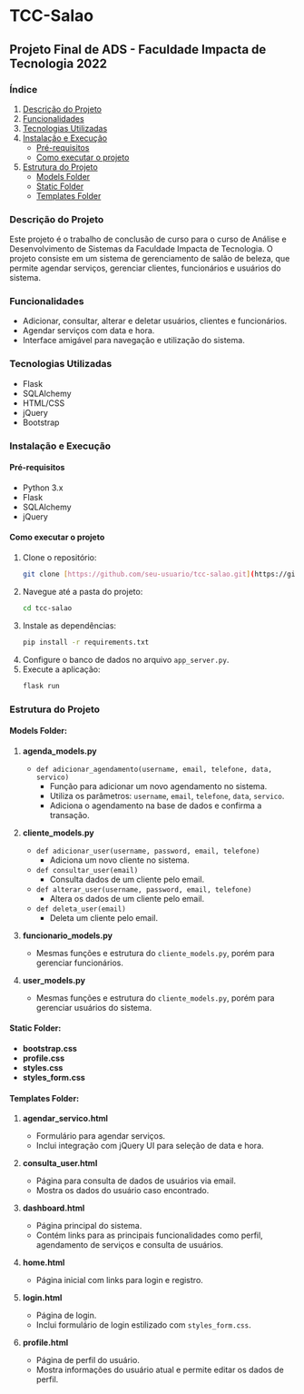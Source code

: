# TCC-Salao

## Projeto Final de ADS - Faculdade Impacta de Tecnologia 2022

### Índice
1. [Descrição do Projeto](#descrição-do-projeto)
2. [Funcionalidades](#funcionalidades)
3. [Tecnologias Utilizadas](#tecnologias-utilizadas)
4. [Instalação e Execução](#instalação-e-execução)
    - [Pré-requisitos](#pré-requisitos)
    - [Como executar o projeto](#como-executar-o-projeto)
5. [Estrutura do Projeto](#estrutura-do-projeto)
    - [Models Folder](#models-folder)
    - [Static Folder](#static-folder)
    - [Templates Folder](#templates-folder)

### Descrição do Projeto
Este projeto é o trabalho de conclusão de curso para o curso de Análise e Desenvolvimento de Sistemas da Faculdade Impacta de Tecnologia. O projeto consiste em um sistema de gerenciamento de salão de beleza, que permite agendar serviços, gerenciar clientes, funcionários e usuários do sistema.

### Funcionalidades
- Adicionar, consultar, alterar e deletar usuários, clientes e funcionários.
- Agendar serviços com data e hora.
- Interface amigável para navegação e utilização do sistema.

### Tecnologias Utilizadas
- Flask
- SQLAlchemy
- HTML/CSS
- jQuery
- Bootstrap

### Instalação e Execução

#### Pré-requisitos
- Python 3.x
- Flask
- SQLAlchemy
- jQuery

#### Como executar o projeto
1. Clone o repositório:
    ```bash
    git clone [https://github.com/seu-usuario/tcc-salao.git](https://github.com/noudas/TCC-Salao.git)
    ```
2. Navegue até a pasta do projeto:
    ```bash
    cd tcc-salao
    ```
3. Instale as dependências:
    ```bash
    pip install -r requirements.txt
    ```
4. Configure o banco de dados no arquivo `app_server.py`.
5. Execute a aplicação:
    ```bash
    flask run
    ```

### Estrutura do Projeto

#### Models Folder:
1. **agenda_models.py**
    - `def adicionar_agendamento(username, email, telefone, data, servico)`
        - Função para adicionar um novo agendamento no sistema.
        - Utiliza os parâmetros: `username`, `email`, `telefone`, `data`, `servico`.
        - Adiciona o agendamento na base de dados e confirma a transação.

2. **cliente_models.py**
    - `def adicionar_user(username, password, email, telefone)`
        - Adiciona um novo cliente no sistema.
    - `def consultar_user(email)`
        - Consulta dados de um cliente pelo email.
    - `def alterar_user(username, password, email, telefone)`
        - Altera os dados de um cliente pelo email.
    - `def deleta_user(email)`
        - Deleta um cliente pelo email.

3. **funcionario_models.py**
    - Mesmas funções e estrutura do `cliente_models.py`, porém para gerenciar funcionários.

4. **user_models.py**
    - Mesmas funções e estrutura do `cliente_models.py`, porém para gerenciar usuários do sistema.

#### Static Folder:
- **bootstrap.css**
- **profile.css**
- **styles.css**
- **styles_form.css**

#### Templates Folder:
1. **agendar_servico.html**
    - Formulário para agendar serviços.
    - Inclui integração com jQuery UI para seleção de data e hora.

2. **consulta_user.html**
    - Página para consulta de dados de usuários via email.
    - Mostra os dados do usuário caso encontrado.

3. **dashboard.html**
    - Página principal do sistema.
    - Contém links para as principais funcionalidades como perfil, agendamento de serviços e consulta de usuários.

4. **home.html**
    - Página inicial com links para login e registro.

5. **login.html**
    - Página de login.
    - Inclui formulário de login estilizado com `styles_form.css`.

6. **profile.html**
    - Página de perfil do usuário.
    - Mostra informações do usuário atual e permite editar os dados de perfil.
